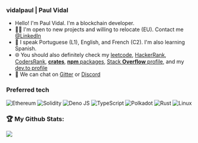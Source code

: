 ### vidalpaul | Paul Vidal

- Hello! I'm Paul Vidal. I'm a blockchain developer.
- :man_technologist: I'm open to new projects and willing to relocate (EU). Contact me [@LinkedIn](https://www.linkedin.com/in/vidalpaulr/)
- :tongue: I speak Portuguese (L1), English, and French (C2). I'm also learning Spanish.
- :globe_with_meridians: You should also definitely check my [leetcode](https://leetcode.com/vidalpaul/), [HackerRank](https://www.hackerrank.com/vidalpaul), [CodersRank](https://profile.codersrank.io/user/vidalpaul/), [**crates**](https://crates.io/users/vidalpaul), [**npm** packages](https://www.npmjs.com/~vidalpaul), [Stack **Overflow** profile](https://stackoverflow.com/users/12496081/paulo-vidal), and my [dev.to profile](https://dev.to/vidalpaul)
- :speech_balloon: We can chat on [Gitter](https://gitter.im/vidalpaul) or [Discord](https://discordapp.com/users/u1d4lp#6308)


### Preferred tech
![Ethereum](https://img.shields.io/badge/Ethereum-3C3C3D?style=for-the-badge&logo=Ethereum&logoColor=white)
![Solidity](https://img.shields.io/badge/Solidity-%23363636.svg?style=for-the-badge&logo=solidity&logoColor=white)
![Deno JS](https://img.shields.io/badge/deno%20js-000000?style=for-the-badge&logo=deno&logoColor=white)
![TypeScript](https://img.shields.io/badge/typescript-%23007ACC.svg?style=for-the-badge&logo=typescript&logoColor=white)
![Polkadot](https://img.shields.io/badge/polkadot-E6007A?style=for-the-badge&logo=polkadot&logoColor=white)
![Rust](https://img.shields.io/badge/rust-%23000000.svg?style=for-the-badge&logo=rust&logoColor=white)
![Linux](https://img.shields.io/badge/Linux-FCC624?style=for-the-badge&logo=linux&logoColor=black)


### :trophy: My Github Stats:

<!--
![Top Langs](https://readme-stats-cfgj2cxdy.vercel.app/api/top-langs/?username=vidalpaul&hide=php&theme=tokyonight)
<a href="https://readme-stats-cfgj2cxdy.vercel.app/api?username=vidalpaul&count_private=true&show_icons=true&theme=tokyonight">
  <img  align="left" src="https://readme-stats-cfgj2cxdy.vercel.app/api?username=vidalpaul&count_private=true&show_icons=true&theme=tokyonight" />
</a>
-->
<div>

<a href="!(https://github-readme-stats.vercel.app/api/top-langs/?username=vidalpaul&hide=css,html,hack,shell,svelte,powershell,batchfile,java,kotlin,julia,javascript,dart,php,scss,nix,makefile,docker, dockerfile&langs_count=20&theme=tokyonight)">
  <img align="left" src="https://github-readme-stats.vercel.app/api/top-langs/?username=vidalpaul&hide=css,html,hack,shell,svelte,powershell,batchfile,java,kotlin,julia,javascript,dart,php,scss,nix,makefile,docker,dockerfile&langs_count=20&theme=tokyonight" />
</a>
</div>

 
